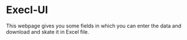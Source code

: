 # Execl-UI
This webpage gives you some fields in which you can enter the data and download and skate it in Excel file.
